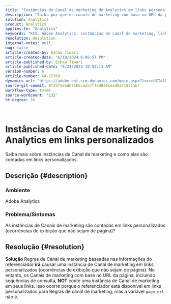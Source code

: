 ```yaml
---
title: "Instâncias do Canal de marketing do Analytics em links personalizados"
description: "Saiba por que os canais de marketing com base no URL da página NÃO contarão uma instância de Canal de marketing."
solution: Analytics
product: Analytics
applies-to: "Analytics"
keywords: "KCS, Adobe Analytics, instâncias de canal de marketing, links personalizados, perguntas frequentes"
resolution: Resolution
internal-notes: null
bug: false
article-created-by: Eshaa Tiwari
article-created-date: "6/10/2024 6:06:57 PM"
article-published-by: Eshaa Tiwari
article-published-date: "6/21/2024 10:55:13 AM"
version-number: 6
article-number: KA-15760
dynamics-url: "https://adobe-ent.crm.dynamics.com/main.aspx?forceUCI=1&pagetype=entityrecord&etn=knowledgearticle&id=61ae6e37-5427-ef11-840a-00224803cdc1"
source-git-commit: 8f25f5e5db71b5cad57ffed830cead9a719211b7
workflow-type: tm+mt
source-wordcount: '132'
ht-degree: 3%

---
```


# Instâncias do Canal de marketing do Analytics em links personalizados


Saiba mais sobre instâncias de Canal de marketing e como elas são contadas em links personalizados.

## Descrição {#description}


### Ambiente

Adobe Analytics

### Problema/Sintomas

As instâncias de Canais de marketing são contadas em links personalizados (ocorrências de exibição que não sejam de página)?


## Resolução {#resolution}


<b>Solução</b>
Regras de Canal de marketing baseadas nas informações do referenciador <b>irá</b> causar uma instância de Canal de marketing em links personalizados (ocorrências de exibição que não sejam de página).
No entanto, os Canais de marketing com base no URL da página, incluindo sequências de consulta, <b>NOT</b> conte uma instância de Canal de marketing em seus links.
Isso ocorre porque o referenciador está disponível em links personalizados para Regras de canal de marketing, mas a variável `page_url` não é.
